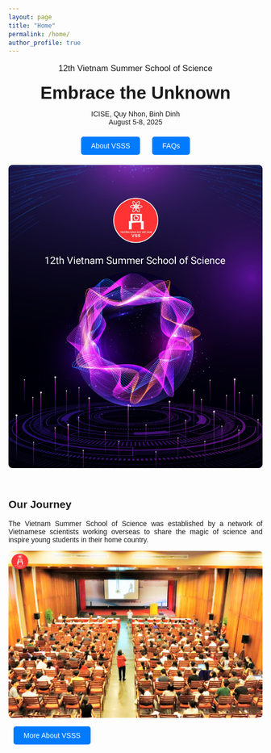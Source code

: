 ```yaml
---
layout: page
title: "Home"
permalink: /home/
author_profile: true
---
```


<style>
  .home-container {
    text-align: center;
    font-family: sans-serif;
  }
  .main-heading {
    font-size: 2.5em;
    text-align: center;
    margin-top: 0.5em;
    margin-bottom: 0.2em;
  }
  .sub-heading {
    font-size: 1.2em;
    margin-bottom: 0.5em;
  }
  .date-location {
    margin-bottom: 1.5em;
  }
  .nav-button {
    display: inline-block;
    padding: 10px 20px;
    margin: 0 10px 20px 10px;
    background-color: #007bff;
    color: white;
    text-decoration: none;
    border-radius: 5px;
    border: none;
    cursor: pointer;
    font-size: 1em;
  }
  .nav-button:hover {
    background-color: #0056b3;
  }
  .home-image {
    max-width: 100%;
    height: auto;
    border-radius: 8px;
    margin-bottom: 2em;
  }
  .section {
    margin: 2em 0;
    text-align: justify;
  }
  .section img {
     max-width: 100%;
     height: auto;
     border-radius: 8px;
  }
  .section-button {
     margin-top: 1em;
  }
  .section ul {
     list-style-position: inside;
     text-align: justify;
     margin-bottom: 1.5em;
  }
  .section li {
     margin-bottom: 0.75em;
  }
  .numbered-list {
     list-style: none;          /* Remove default numbering */
     counter-reset: my-counter; /* Initialize a counter */
  }
  .numbered-list li::before {
     counter-increment: my-counter; /* Increment the counter for each list item */
     content: "(" counter(my-counter) ") "; /* Display the counter with parentheses */
     margin-right: 5px;      /* Add some space after the number */
     margin-bottom: 1.5em;
  }
</style>

<div class="home-container">

  <p class="sub-heading">
     12th Vietnam Summer School of Science
  </p>
  <h1 class="main-heading">
     Embrace the Unknown
  </h1>
  <p class="date-location">
     ICISE, Quy Nhon, Binh Dinh<br>August 5-8, 2025
  </p>

  <div>
    <a href="/vsss2025/about-us/VSSS/" class="nav-button">About VSSS</a>
    <a href="/vsss2025/others/faqs/" class="nav-button">FAQs</a>
  </div>

  <img src="/_pages/2025/home/home.jpg" alt="12th Vietnam Summer School of Science" class="home-image">

  <div class="section">
    <h2>
         Our Journey
    </h2>
    <p>
         The Vietnam Summer School of Science was established by a network of Vietnamese scientists working overseas to share the magic of science and inspire young students in their home country.
    </p>
    <img src="/_pages/2025/home/ourjourney.jpeg" alt="Students and lecturers at a past VSSS event">
    <div class="section-button">
        <a href="/vsss2025/about-us/VSSS/" class="nav-button">More About VSSS</a>
    </div>
  </div>
</div>
